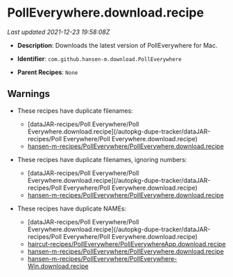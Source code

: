 # PollEverywhere.download.recipe

_Last updated 2021-12-23 19:58:08Z_

- **Description**: Downloads the latest version of PollEverywhere for Mac.

- **Identifier**: `com.github.hansen-m.download.PollEverywhere`

- **Parent Recipes**: `None`

## Warnings

- These recipes have duplicate filenames:
    - [dataJAR-recipes/Poll Everywhere/Poll Everywhere.download.recipe](/autopkg-dupe-tracker/dataJAR-recipes/Poll Everywhere/Poll Everywhere.download.recipe)
    - [hansen-m-recipes/PollEverywhere/PollEverywhere.download.recipe](/autopkg-dupe-tracker/hansen-m-recipes/PollEverywhere/PollEverywhere.download.recipe)

- These recipes have duplicate filenames, ignoring numbers:
    - [dataJAR-recipes/Poll Everywhere/Poll Everywhere.download.recipe](/autopkg-dupe-tracker/dataJAR-recipes/Poll Everywhere/Poll Everywhere.download.recipe)
    - [hansen-m-recipes/PollEverywhere/PollEverywhere.download.recipe](/autopkg-dupe-tracker/hansen-m-recipes/PollEverywhere/PollEverywhere.download.recipe)

- These recipes have duplicate NAMEs:
    - [dataJAR-recipes/Poll Everywhere/Poll Everywhere.download.recipe](/autopkg-dupe-tracker/dataJAR-recipes/Poll Everywhere/Poll Everywhere.download.recipe)
    - [haircut-recipes/PollEverywhere/PollEverywhereApp.download.recipe](/autopkg-dupe-tracker/haircut-recipes/PollEverywhere/PollEverywhereApp.download.recipe)
    - [hansen-m-recipes/PollEverywhere/PollEverywhere.download.recipe](/autopkg-dupe-tracker/hansen-m-recipes/PollEverywhere/PollEverywhere.download.recipe)
    - [hansen-m-recipes/PollEverywhere/PollEverywhere-Win.download.recipe](/autopkg-dupe-tracker/hansen-m-recipes/PollEverywhere/PollEverywhere-Win.download.recipe)